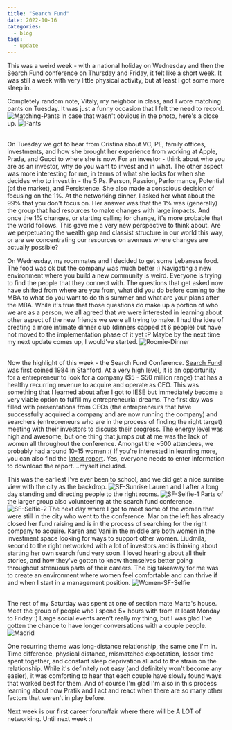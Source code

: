 ```yaml
---
title: "Search Fund"
date: 2022-10-16
categories:
  - blog
tags:
  - update
---
```


This was a weird week - with a national holiday on Wednesday and then the Search Fund conference on Thursday and Friday, it felt like a short week. It was still a week with very little physical activity, but at least I got some more sleep in.

Completely random note, Vitaly, my neighbor in class, and I wore matching pants on Tuesday. It was just a funny occasion that I felt the need to record.
![Matching-Pants](../../cykreng.github.io/assets/images/matching-pants.jpg)
In case that wasn't obvious in the photo, here's a close up.
![Pants](../../cykreng.github.io/assets/images/pants.jpg) <br/> <br/>

On Tuesday we got to hear from Cristina about VC, PE, family offices, investments, and how she brought her experience from working at Apple, Prada, and Gucci to where she is now. For an investor - think about who you are as an investor, why do you want to invest and in what. The other aspect was more interesting for me, in terms of what she looks for when she decides who to invest in - the 5 Ps. Person, Passion, Performance, Potential (of the market), and Persistence. She also made a conscious decision of focusing on the 1%. At the networking dinner, I asked her what about the 99% that you don't focus on. Her answer was that the 1% was (generally) the group that had resources to make changes with large impacts. And once the 1% changes, or starting calling for change, it's more probable that the world follows. This gave me a very new perspective to think about. Are we perpetuating the wealth gap and classist structure in our world this way, or are we concentrating our resources on avenues where changes are actually possible?

On Wednesday, my roommates and I decided to get some Lebanese food. The food was ok but the company was much better :) Navigating a new environment where you build a new community is weird. Everyone is trying to find the people that they connect with. The questions that get asked now have shifted from where are you from, what did you do before coming to the MBA to what do you want to do this summer and what are your plans after the MBA. While it's true that those questions do make up a portion of who we are as a person, we all agreed that we were interested in learning about other aspect of the new friends we were all trying to make. I had the idea of creating a more intimate dinner club (dinners capped at 6 people) but have not moved to the implementation phase of it yet :P Maybe by the next time my next update comes up, I would've started.
![Roomie-Dinner](../../cykreng.github.io/assets/images/roomie-dinner.jpg) <br/> <br/>

Now the highlight of this week - the Search Fund Conference. [Search Fund](https://en.wikipedia.org/wiki/Search_fund) was first coined 1984 in Stanford. At a very high level, it is an opportunity for a entrepreneur to look for a company ($5 - $50 million range) that has a healthy recurring revenue to acquire and operate as CEO. This was something that I learned about after I got to IESE but immediately become a very viable option to fulfill my entrepreneurial dreams. The first day was filled with presentations from CEOs (the entrepreneurs that have successfully acquired a company and are now running the company) and searchers (entrepreneurs who are in the process of finding the right target) meeting with their investors to discuss their progress. The energy level was high and awesome, but one thing that jumps out at me was the lack of women all throughout the conference. Amongst the ~500 attendees, we probably had around 10-15 women :( If you're interested in learning more, you can also find the [latest report](https://prdt.iese.edu/e/501101/695756457788850999283911-/4ssm6c/2190141079?h=SKn3w9LYoKTaAfcPh2Ap1jyvyC5QsgO9i3DFt8chxvk). Yes, everyone needs to enter information to download the report....myself included.

This was the earliest I've ever been to school, and we did get a nice sunrise view with the city as the backdrop. 
![SF-Sunrise](../../cykreng.github.io/assets/images/sf-sunrise.jpg) 
Lauren and I after a long day standing and directing people to the right rooms.
![SF-Selfie-1](../../cykreng.github.io/assets/images/sf-conf-2.jpg)
Parts of the larger group also volunteering at the search fund conference.
![SF-Selfie-2](../../cykreng.github.io/assets/images/sf-conf.jpg)
The next day where I got to meet some of the women that were still in the city who went to the conference. Mar on the left has already closed her fund raising and is in the process of searching for the right company to acquire. Karen and Vani in the middle are both women in the investment space looking for ways to support other women. Liudmila, second to the right networked with a lot of investors and is thinking about starting her own search fund very soon. I loved hearing about all their stories, and how they've gotten to know themselves better going throughout strenuous parts of their careers. The big takeaway for me was to create an environment where women feel comfortable and can thrive if and when I start in a management position. 
![Women-SF-Selfie](../../cykreng.github.io/assets/images/women-in-sf.jpg) <br/> <br/> 

The rest of my Saturday was spent at one of section mate Marta's house. Meet the group of people who I spend 5+ hours with from at least Monday to Friday :) Large social events aren't really my thing, but I was glad I've gotten the chance to have longer conversations with a couple people. 
![Madrid](../../cykreng.github.io/assets/images/madrid.jpg)

One recurring theme was long-distance relationship, the same one I'm in. Time difference, physical distance, mismatched expectation, lesser time spent together, and constant sleep deprivation all add to the strain on the relationship. While it's definitely not easy (and definitely won't become any easier), it was comforting to hear that each couple have slowly found ways that worked best for them. And of course I'm glad I'm also in this process learning about how Pratik and I act and react when there are so many other factors that weren't in play before. 

Next week is our first career forum/fair where there will be A LOT of networking. Until next week :)